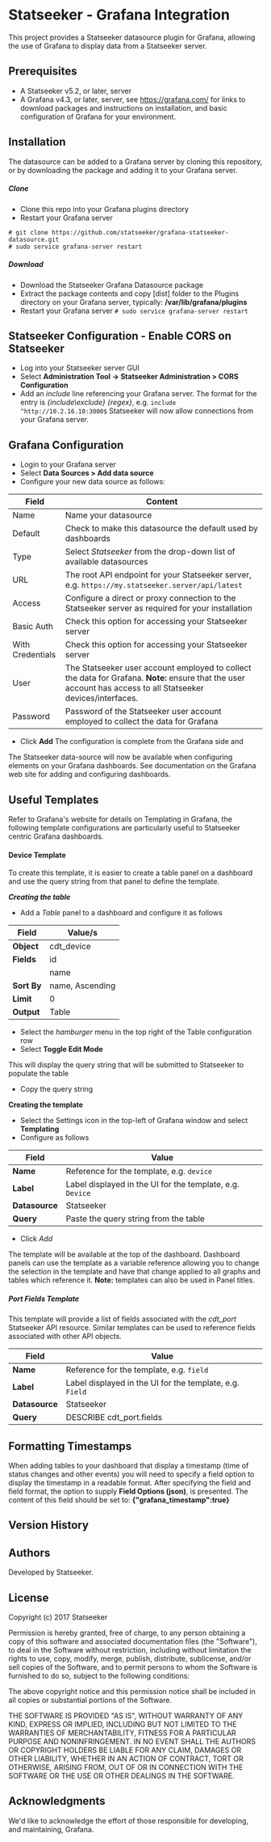 # Statseeker - Grafana Integration
This project provides a Statseeker datasource plugin for Grafana, allowing the use of Grafana to display data from a Statseeker server. 


## Prerequisites

* A Statseeker v5.2, or later, server
* A Grafana v4.3, or later, server, see https://grafana.com/ for links to download packages and instructions on installation, and basic configuration of Grafana for your environment.


## Installation
The datasource can be added to a Grafana server by cloning this repository, or by downloading the package and adding it to your Grafana server.
##### Clone
 * Clone this repo into your Grafana plugins directory
 * Restart your Grafana server

```
# git clone https://github.com/statseeker/grafana-statseeker-datasource.git
# sudo service grafana-server restart
```
##### Download
* Download the Statseeker Grafana Datasource package
* Extract the package contents and copy [dist] folder to the Plugins directory on your Grafana server, typically: **/var/lib/grafana/plugins**
* Restart your Grafana server
`# sudo service grafana-server restart`

## Statseeker Configuration - Enable CORS on Statseeker
- Log into your Statseeker server GUI
- Select **Administration Tool -> Statseeker Administration > CORS Configuration**
- Add an *include* line referencing your Grafana server. The format for the entry is *{include\exclude} {regex}*, e.g. `include ^http://10.2.16.10:3000$`
Statseeker will now allow connections from your Grafana server.

## Grafana Configuration
* Login to your Grafana server
* Select **Data Sources > Add data source**
* Configure your new data source as follows:

Field | Content
---- | ----
Name | Name your datasource
Default | Check to make this datasource the default used by dashboards
Type | Select *Statseeker* from the drop-down list of available datasources
URL | The root API endpoint for your Statseeker server, e.g. `https://my.statseeker.server/api/latest`
Access | Configure a direct or proxy connection to the Statseeker server as required for your installation
Basic Auth | Check this option for accessing your Statseeker server
With Credentials | Check this option for accessing your Statseeker server
User | The Statseeker user account employed to collect the data for Grafana. **Note:** ensure that the user account has access to all Statseeker devices/interfaces.
Password | Password of the Statseeker user account employed to collect the data for Grafana

* Click  **Add**
The configuration is complete from the Grafana side and 

The Statseeker data-source will now be available when configuring elements on your Grafana dashboards. See documentation on the Grafana web site for adding and configuring dashboards.

## Useful Templates
Refer to Grafana's website for details on Templating in Grafana, the following template configurations are particularly useful to Statseeker centric Grafana dashboards.
#### Device Template
To create this template, it is easier to create a table panel on a dashboard and use the query string from that panel to define the template.

***Creating the table***
- Add a *Table* panel to a dashboard and configure it as follows

Field | Value/s
---- | ----
**Object** | cdt_device
**Fields** | id
|| name
**Sort By** | name, Ascending
**Limit** |  0
**Output** | Table
- Select the *hamburger* menu in the top right of the Table configuration row
- Select **Toggle Edit Mode**

This will display the query string that will be submitted to Statseeker to populate the table
- Copy the query string

**Creating the template**
- Select the Settings icon in the top-left of Grafana window and select **Templating**
- Configure as follows

Field | Value
---- | ----
**Name** | Reference for the template, e.g. `device`
**Label** | Label displayed in the UI for the template, e.g. `Device`
**Datasource** | Statseeker
**Query** | Paste the query string from the table

- Click  *Add*

The template will be available at the top of the dashboard. Dashboard panels can use the template as a variable reference allowing you to change the selection in the template and have that change applied to all graphs and tables which reference it.
**Note:** templates can also be used in Panel titles.

##### Port Fields Template
This template will provide a list of fields associated with the *cdt_port* Statseeker API resource. Similar templates can be used to reference fields associated with other API objects. 

Field | Value
---- | ----
**Name** | Reference for the template, e.g. `field`
**Label** | Label displayed in the UI for the template, e.g. `Field`
**Datasource** | Statseeker
**Query** | DESCRIBE cdt_port.fields

## Formatting Timestamps
When adding tables to your dashboard that display a timestamp (time of status changes and other events) you will need to specify a field option to display the timestamp in a readable format. After specifying the field and field format, the option to supply **Field Options (json)**, is presented. The content of this field should be set to:
**{"grafana_timestamp":true}**

## Version History


## Authors
Developed by Statseeker.

## License
Copyright (c) 2017 Statseeker

Permission is hereby granted, free of charge, to any person obtaining a copy
of this software and associated documentation files (the "Software"), to deal
in the Software without restriction, including without limitation the rights
to use, copy, modify, merge, publish, distribute, sublicense, and/or sell
copies of the Software, and to permit persons to whom the Software is
furnished to do so, subject to the following conditions:

The above copyright notice and this permission notice shall be included in all
copies or substantial portions of the Software.

THE SOFTWARE IS PROVIDED "AS IS", WITHOUT WARRANTY OF ANY KIND, EXPRESS OR
IMPLIED, INCLUDING BUT NOT LIMITED TO THE WARRANTIES OF MERCHANTABILITY,
FITNESS FOR A PARTICULAR PURPOSE AND NONINFRINGEMENT. IN NO EVENT SHALL THE
AUTHORS OR COPYRIGHT HOLDERS BE LIABLE FOR ANY CLAIM, DAMAGES OR OTHER
LIABILITY, WHETHER IN AN ACTION OF CONTRACT, TORT OR OTHERWISE, ARISING FROM,
OUT OF OR IN CONNECTION WITH THE SOFTWARE OR THE USE OR OTHER DEALINGS IN THE
SOFTWARE.


## Acknowledgments
We'd like to acknowledge the effort of those responsible for developing, and maintaining, Grafana.


